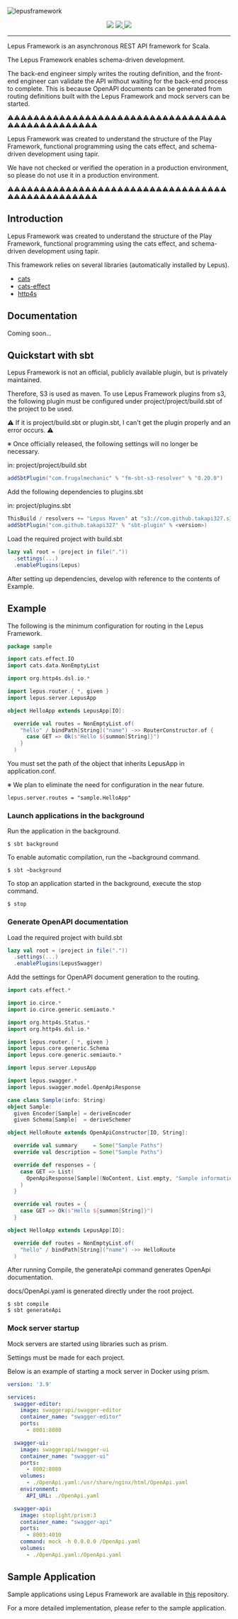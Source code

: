 ![lepusframework](https://socialify.git.ci/takapi327/lepusframework/image?description=1&font=Inter&language=1&logo=https%3A%2F%2Fuser-images.githubusercontent.com%2F57429437%2F170270360-93f29bbf-aef3-47d7-8910-f5baba490ba6.png&owner=1&pattern=Plus&theme=Light)

<div align="center">
  <img src="https://img.shields.io/badge/lepus-v0.6.0-blue">
  <a href="https://en.wikipedia.org/wiki/MIT_License">
    <img src="https://img.shields.io/badge/license-MIT-green">
  </a>
  <a href="https://github.com/lampepfl/dotty">
    <img src="https://img.shields.io/badge/scala-v3.x-red">
  </a>
</div>

---

Lepus Framework is an asynchronous REST API framework for Scala.

The Lepus Framework enables schema-driven development.

The back-end engineer simply writes the routing definition, and the front-end engineer can validate the API without waiting for the back-end process to complete.
This is because OpenAPI documents can be generated from routing definitions built with the Lepus Framework and mock servers can be started.

:warning::warning::warning::warning::warning::warning::warning::warning::warning::warning::warning::warning::warning::warning::warning::warning::warning::warning::warning::warning::warning::warning::warning::warning::warning::warning::warning::warning::warning::warning::warning::warning::warning::warning::warning::warning::warning::warning::warning::warning::warning::warning::warning::warning::warning::warning::warning::warning:

Lepus Framework was created to understand the structure of the Play Framework, functional programming using the cats effect, and schema-driven development using tapir.

We have not checked or verified the operation in a production environment, so please do not use it in a production environment.

:warning::warning::warning::warning::warning::warning::warning::warning::warning::warning::warning::warning::warning::warning::warning::warning::warning::warning::warning::warning::warning::warning::warning::warning::warning::warning::warning::warning::warning::warning::warning::warning::warning::warning::warning::warning::warning::warning::warning::warning::warning::warning::warning::warning::warning::warning::warning::warning:

## Introduction

Lepus Framework was created to understand the structure of the Play Framework, functional programming using the cats effect, and schema-driven development using tapir.

This framework relies on several libraries (automatically installed by Lepus).

- [cats](https://github.com/typelevel/cats)
- [cats-effect](https://github.com/typelevel/cats-effect)
- [http4s](https://github.com/http4s/http4s)

## Documentation
Coming soon...

## Quickstart with sbt
Lepus Framework is not an official, publicly available plugin, but is privately maintained.

Therefore, S3 is used as maven. To use Lepus Framework plugins from s3, the following plugin must be configured under project/project/build.sbt of the project to be used.

:warning: If it is project/build.sbt or plugin.sbt, I can't get the plugin properly and an error occurs. :warning:

※ Once officially released, the following settings will no longer be necessary.

in: project/project/build.sbt
```sbt
addSbtPlugin("com.frugalmechanic" % "fm-sbt-s3-resolver" % "0.20.0")
```

Add the following dependencies to plugins.sbt

in: project/plugins.sbt
```sbt
ThisBuild / resolvers += "Lepus Maven" at "s3://com.github.takapi327.s3-ap-northeast-1.amazonaws.com/lepus/"
addSbtPlugin("com.github.takapi327" % "sbt-plugin" % <version>)
```

Load the required project with build.sbt
```sbt
lazy val root = (project in file("."))
  .settings(...)
  .enablePlugins(Lepus)
```

After setting up dependencies, develop with reference to the contents of Example.

## Example
The following is the minimum configuration for routing in the Lepus Framework.

```scala
package sample

import cats.effect.IO
import cats.data.NonEmptyList

import org.http4s.dsl.io.*

import lepus.router.{ *, given }
import lepus.server.LepusApp

object HelloApp extends LepusApp[IO]:

  override val routes = NonEmptyList.of(
    "hello" / bindPath[String]("name") ->> RouterConstructor.of {
      case GET => Ok(s"Hello ${summon[String]}")
    }
  )
```

You must set the path of the object that inherits LepusApp in application.conf.

※ We plan to eliminate the need for configuration in the near future.
```text
lepus.server.routes = "sample.HelloApp"
```

### Launch applications in the background

Run the application in the background.

```shell
$ sbt background
```

To enable automatic compilation, run the ~background command.

```shell
$ sbt ~background
```

To stop an application started in the background, execute the stop command.

```shell
$ stop
```

### Generate OpenAPI documentation
Load the required project with build.sbt

```sbt
lazy val root = (project in file("."))
  .settings(...)
  .enablePlugins(LepusSwagger)
```

Add the settings for OpenAPI document generation to the routing.

```scala
import cats.effect.*

import io.circe.*
import io.circe.generic.semiauto.*

import org.http4s.Status.*
import org.http4s.dsl.io.*

import lepus.router.{ *, given }
import lepus.core.generic.Schema
import lepus.core.generic.semiauto.*

import lepus.server.LepusApp

import lepus.swagger.*
import lepus.swagger.model.OpenApiResponse

case class Sample(info: String)
object Sample:
  given Encoder[Sample] = deriveEncoder
  given Schema[Sample]  = deriveSchemer

object HelloRoute extends OpenApiConstructor[IO, String]:

  override val summary     = Some("Sample Paths")
  override val description = Some("Sample Paths")

  override def responses = {
    case GET => List(
      OpenApiResponse[Sample](NoContent, List.empty, "Sample information acquisition")
    )
  }

  override val routes = {
    case GET => Ok(s"Hello ${summon[String]}")
  }

object HelloApp extends LepusApp[IO]:

  override def routes = NonEmptyList.of(
    "hello" / bindPath[String]("name") ->> HelloRoute
  )
```

After running Compile, the generateApi command generates OpenApi documentation.

docs/OpenApi.yaml is generated directly under the root project.

```shell
$ sbt compile
$ sbt generateApi
```

### Mock server startup

Mock servers are started using libraries such as prism.

Settings must be made for each project.

Below is an example of starting a mock server in Docker using prism.

```yaml
version: '3.9'

services:
  swagger-editor:
    image: swaggerapi/swagger-editor
    container_name: "swagger-editor"
    ports:
      - 8001:8080

  swagger-ui:
    image: swaggerapi/swagger-ui
    container_name: "swagger-ui"
    ports:
      - 8002:8080
    volumes:
      - ./OpenApi.yaml:/usr/share/nginx/html/OpenApi.yaml
    environment:
      API_URL: ./OpenApi.yaml

  swagger-api:
    image: stoplight/prism:3
    container_name: "swagger-api"
    ports:
      - 8003:4010
    command: mock -h 0.0.0.0 /OpenApi.yaml
    volumes:
      - ./OpenApi.yaml:/OpenApi.yaml
```

## Sample Application
Sample applications using Lepus Framework are available in [this](https://github.com/takapi327/lepus-app-template) repository.

For a more detailed implementation, please refer to the sample application.
